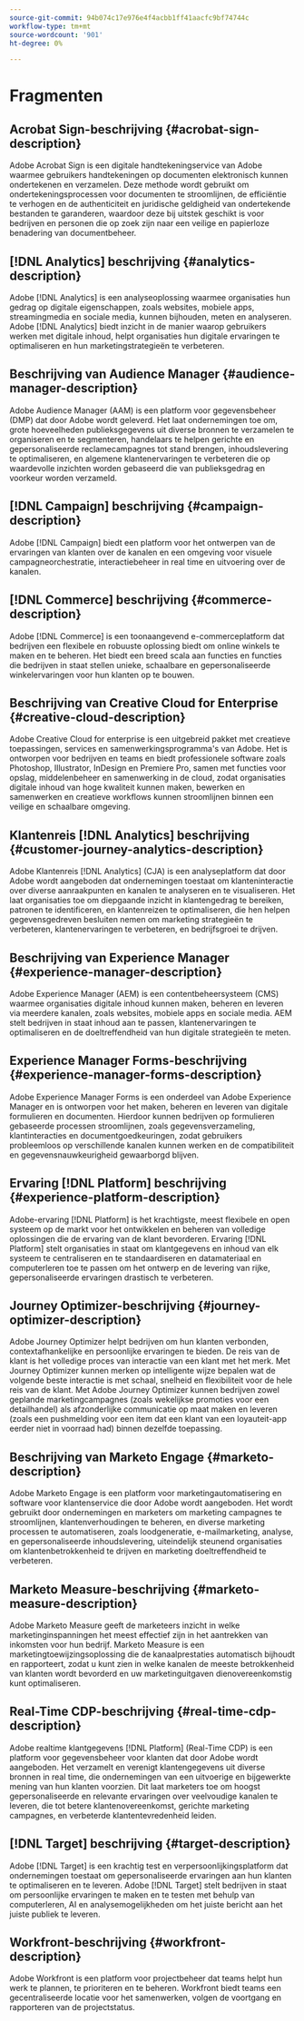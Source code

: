 ```yaml
---
source-git-commit: 94b074c17e976e4f4acbb1ff41aacfc9bf74744c
workflow-type: tm+mt
source-wordcount: '901'
ht-degree: 0%

---
```

# Fragmenten

## Acrobat Sign-beschrijving {#acrobat-sign-description}

Adobe Acrobat Sign is een digitale handtekeningservice van Adobe waarmee gebruikers handtekeningen op documenten elektronisch kunnen ondertekenen en verzamelen. Deze methode wordt gebruikt om ondertekeningsprocessen voor documenten te stroomlijnen, de efficiëntie te verhogen en de authenticiteit en juridische geldigheid van ondertekende bestanden te garanderen, waardoor deze bij uitstek geschikt is voor bedrijven en personen die op zoek zijn naar een veilige en papierloze benadering van documentbeheer.

## [!DNL Analytics] beschrijving {#analytics-description}

Adobe [!DNL Analytics] is een analyseoplossing waarmee organisaties hun gedrag op digitale eigenschappen, zoals websites, mobiele apps, streamingmedia en sociale media, kunnen bijhouden, meten en analyseren. Adobe [!DNL Analytics] biedt inzicht in de manier waarop gebruikers werken met digitale inhoud, helpt organisaties hun digitale ervaringen te optimaliseren en hun marketingstrategieën te verbeteren.

## Beschrijving van Audience Manager {#audience-manager-description}

Adobe Audience Manager (AAM) is een platform voor gegevensbeheer (DMP) dat door Adobe wordt geleverd. Het laat ondernemingen toe om, grote hoeveelheden publieksgegevens uit diverse bronnen te verzamelen te organiseren en te segmenteren, handelaars te helpen gerichte en gepersonaliseerde reclamecampagnes tot stand brengen, inhoudslevering te optimaliseren, en algemene klantenervaringen te verbeteren die op waardevolle inzichten worden gebaseerd die van publieksgedrag en voorkeur worden verzameld.

## [!DNL Campaign] beschrijving {#campaign-description}

Adobe [!DNL Campaign] biedt een platform voor het ontwerpen van de ervaringen van klanten over de kanalen en een omgeving voor visuele campagneorchestratie, interactiebeheer in real time en uitvoering over de kanalen.

## [!DNL Commerce] beschrijving {#commerce-description}

Adobe [!DNL Commerce] is een toonaangevend e-commerceplatform dat bedrijven een flexibele en robuuste oplossing biedt om online winkels te maken en te beheren. Het biedt een breed scala aan functies en functies die bedrijven in staat stellen unieke, schaalbare en gepersonaliseerde winkelervaringen voor hun klanten op te bouwen.

## Beschrijving van Creative Cloud for Enterprise {#creative-cloud-description}

Adobe Creative Cloud for enterprise is een uitgebreid pakket met creatieve toepassingen, services en samenwerkingsprogramma&#39;s van Adobe. Het is ontworpen voor bedrijven en teams en biedt professionele software zoals Photoshop, Illustrator, InDesign en Premiere Pro, samen met functies voor opslag, middelenbeheer en samenwerking in de cloud, zodat organisaties digitale inhoud van hoge kwaliteit kunnen maken, bewerken en samenwerken en creatieve workflows kunnen stroomlijnen binnen een veilige en schaalbare omgeving.

## Klantenreis [!DNL Analytics] beschrijving {#customer-journey-analytics-description}

Adobe Klantenreis [!DNL Analytics] (CJA) is een analyseplatform dat door Adobe wordt aangeboden dat ondernemingen toestaat om klanteninteractie over diverse aanraakpunten en kanalen te analyseren en te visualiseren. Het laat organisaties toe om diepgaande inzicht in klantengedrag te bereiken, patronen te identificeren, en klantenreizen te optimaliseren, die hen helpen gegevensgedreven besluiten nemen om marketing strategieën te verbeteren, klantenervaringen te verbeteren, en bedrijfsgroei te drijven.

## Beschrijving van Experience Manager {#experience-manager-description}

Adobe Experience Manager (AEM) is een contentbeheersysteem (CMS) waarmee organisaties digitale inhoud kunnen maken, beheren en leveren via meerdere kanalen, zoals websites, mobiele apps en sociale media. AEM stelt bedrijven in staat inhoud aan te passen, klantenervaringen te optimaliseren en de doeltreffendheid van hun digitale strategieën te meten.

## Experience Manager Forms-beschrijving {#experience-manager-forms-description}

Adobe Experience Manager Forms is een onderdeel van Adobe Experience Manager en is ontworpen voor het maken, beheren en leveren van digitale formulieren en documenten. Hierdoor kunnen bedrijven op formulieren gebaseerde processen stroomlijnen, zoals gegevensverzameling, klantinteracties en documentgoedkeuringen, zodat gebruikers probleemloos op verschillende kanalen kunnen werken en de compatibiliteit en gegevensnauwkeurigheid gewaarborgd blijven.

## Ervaring [!DNL Platform] beschrijving {#experience-platform-description}

Adobe-ervaring [!DNL Platform] is het krachtigste, meest flexibele en open systeem op de markt voor het ontwikkelen en beheren van volledige oplossingen die de ervaring van de klant bevorderen. Ervaring [!DNL Platform] stelt organisaties in staat om klantgegevens en inhoud van elk systeem te centraliseren en te standaardiseren en datamateriaal en computerleren toe te passen om het ontwerp en de levering van rijke, gepersonaliseerde ervaringen drastisch te verbeteren.

## Journey Optimizer-beschrijving {#journey-optimizer-description}

Adobe Journey Optimizer helpt bedrijven om hun klanten verbonden, contextafhankelijke en persoonlijke ervaringen te bieden. De reis van de klant is het volledige proces van interactie van een klant met het merk. Met Journey Optimizer kunnen merken op intelligente wijze bepalen wat de volgende beste interactie is met schaal, snelheid en flexibiliteit voor de hele reis van de klant. Met Adobe Journey Optimizer kunnen bedrijven zowel geplande marketingcampagnes (zoals wekelijkse promoties voor een detailhandel) als afzonderlijke communicatie op maat maken en leveren (zoals een pushmelding voor een item dat een klant van een loyauteit-app eerder niet in voorraad had) binnen dezelfde toepassing.

## Beschrijving van Marketo Engage {#marketo-description}

Adobe Marketo Engage is een platform voor marketingautomatisering en software voor klantenservice die door Adobe wordt aangeboden. Het wordt gebruikt door ondernemingen en marketers om marketing campagnes te stroomlijnen, klantenverhoudingen te beheren, en diverse marketing processen te automatiseren, zoals loodgeneratie, e-mailmarketing, analyse, en gepersonaliseerde inhoudslevering, uiteindelijk steunend organisaties om klantenbetrokkenheid te drijven en marketing doeltreffendheid te verbeteren.

## Marketo Measure-beschrijving {#marketo-measure-description}

Adobe Marketo Measure geeft de marketeers inzicht in welke marketinginspanningen het meest effectief zijn in het aantrekken van inkomsten voor hun bedrijf. Marketo Measure is een marketingtoewijzingsoplossing die de kanaalprestaties automatisch bijhoudt en rapporteert, zodat u kunt zien in welke kanalen de meeste betrokkenheid van klanten wordt bevorderd en uw marketinguitgaven dienovereenkomstig kunt optimaliseren.

## Real-Time CDP-beschrijving {#real-time-cdp-description}

Adobe realtime klantgegevens [!DNL Platform] (Real-Time CDP) is een platform voor gegevensbeheer voor klanten dat door Adobe wordt aangeboden. Het verzamelt en verenigt klantengegevens uit diverse bronnen in real time, die ondernemingen van een uitvoerige en bijgewerkte mening van hun klanten voorzien. Dit laat marketers toe om hoogst gepersonaliseerde en relevante ervaringen over veelvoudige kanalen te leveren, die tot betere klantenovereenkomst, gerichte marketing campagnes, en verbeterde klantentevredenheid leiden.

## [!DNL Target] beschrijving {#target-description}

Adobe [!DNL Target] is een krachtig test en verpersoonlijkingsplatform dat ondernemingen toestaat om gepersonaliseerde ervaringen aan hun klanten te optimaliseren en te leveren. Adobe [!DNL Target] stelt bedrijven in staat om persoonlijke ervaringen te maken en te testen met behulp van computerleren, AI en analysemogelijkheden om het juiste bericht aan het juiste publiek te leveren.

## Workfront-beschrijving {#workfront-description}

Adobe Workfront is een platform voor projectbeheer dat teams helpt hun werk te plannen, te prioriteren en te beheren. Workfront biedt teams een gecentraliseerde locatie voor het samenwerken, volgen de voortgang en rapporteren van de projectstatus.
